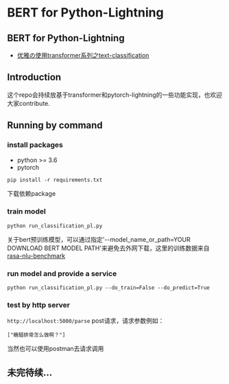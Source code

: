 # BERT for Python-Lightning
## BERT for Python-Lightning
- [优雅の使用transformer系列之text-classification](https://www.jianshu.com/p/37346c8873bb)

## Introduction
这个repo会持续放基于transformer和pytorch-lightning的一些功能实现，也欢迎大家contribute.

## Running by command
### install packages
 - python >= 3.6
 - pytorch
```
pip install -r requirements.txt
```
下载依赖package

### train model
```
python run_classification_pl.py
```
关于bert预训练模型，可以通过指定'--model_name_or_path=YOUR DOWNLOAD BERT MODEL PATH'来避免去外网下载，这里的训练数据来自[rasa-nlu-benchmark](https://github.com/nghuyong/rasa-nlu-benchmark)

### run model and provide a service
```
python run_classification_pl.py --do_train=False --do_predict=True
```

### test by http server
`http://localhost:5000/parse` post请求，请求参数例如：
```
["糖醋排骨怎么做啊？"]
```
当然也可以使用postman去请求调用

## 未完待续...
